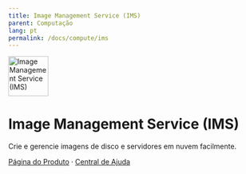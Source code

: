 ```yaml
---
title: Image Management Service (IMS)
parent: Computação
lang: pt
permalink: /docs/compute/ims
---
```


<img src="https://res-static.hc-cdn.cn/cloudbu-site/public/new-product-icon/Compute/IMS.png" width="80" height="80" alt="Image Management Service (IMS)">

# Image Management Service (IMS)

Crie e gerencie imagens de disco e servidores em nuvem facilmente.

[Página do Produto](https://www.huaweicloud.com/intl/pt-br/product/ims.html) &middot;
[Central de Ajuda](https://support.huaweicloud.com/intl/pt-br/ims/index.html)
